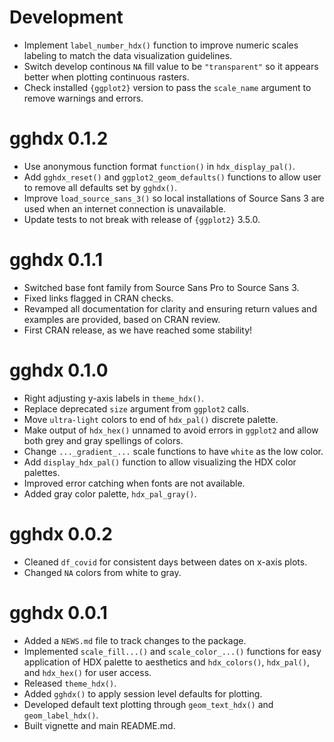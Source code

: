 # Development

- Implement `label_number_hdx()` function to improve numeric scales labeling
to match the data visualization guidelines.
- Switch develop continous `NA` fill value to be `"transparent"` so it appears
better when plotting continuous rasters.
- Check installed `{ggplot2}` version to pass the `scale_name` argument to remove
warnings and errors.

# gghdx 0.1.2

* Use anonymous function format `function()` in `hdx_display_pal()`.
* Add `gghdx_reset()` and `ggplot2_geom_defaults()` functions to allow user to
remove all defaults set by `gghdx()`.
* Improve `load_source_sans_3()` so local installations of Source Sans 3 are
used when an internet connection is unavailable.
* Update tests to not break with release of `{ggplot2}` 3.5.0.

# gghdx 0.1.1

* Switched base font family from Source Sans Pro to Source Sans 3.
* Fixed links flagged in CRAN checks.
* Revamped all documentation for clarity and ensuring return values and
examples are provided, based on CRAN review.
* First CRAN release, as we have reached some stability!

# gghdx 0.1.0

* Right adjusting y-axis labels in `theme_hdx()`.
* Replace deprecated `size` argument from `ggplot2` calls.
* Move `ultra-light` colors to end of `hdx_pal()` discrete palette.
* Make output of `hdx_hex()` unnamed to avoid errors in `ggplot2` and
allow both grey and gray spellings of colors.
* Change `..._gradient_...` scale functions to have `white` as the low color.
* Add `display_hdx_pal()` function to allow visualizing the HDX color palettes.
* Improved error catching when fonts are not available.
* Added gray color palette, `hdx_pal_gray()`.

# gghdx 0.0.2

* Cleaned `df_covid` for consistent days between dates on x-axis plots.
* Changed `NA` colors from white to gray.

# gghdx 0.0.1

* Added a `NEWS.md` file to track changes to the package.
* Implemented `scale_fill...()` and `scale_color_...()` functions for easy
application of HDX palette to aesthetics and `hdx_colors()`, `hdx_pal()`, and
`hdx_hex()` for user access.
* Released `theme_hdx()`.
* Added `gghdx()` to apply session level defaults for plotting.
* Developed default text plotting through `geom_text_hdx()` and
`geom_label_hdx()`.
* Built vignette and main README.md.
